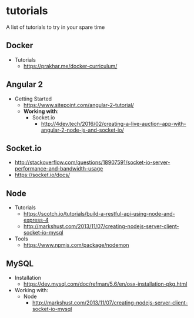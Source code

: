 # tutorials
A list of tutorials to try in your spare time




## Docker

 * Tutorials
   * https://prakhar.me/docker-curriculum/

## Angular 2

 * Getting Started
   * https://www.sitepoint.com/angular-2-tutorial/
   * **Working with**:
     * Socket.io
       * http://4dev.tech/2016/02/creating-a-live-auction-app-with-angular-2-node-js-and-socket-io/

## Socket.io
  * http://stackoverflow.com/questions/18907591/socket-io-server-performance-and-bandwidth-usage
  * https://socket.io/docs/

## Node 
 * Tutorials
   * https://scotch.io/tutorials/build-a-restful-api-using-node-and-express-4
   * http://markshust.com/2013/11/07/creating-nodejs-server-client-socket-io-mysql
 * Tools
   * https://www.npmjs.com/package/nodemon


## MySQL

 * Installation 
   * https://dev.mysql.com/doc/refman/5.6/en/osx-installation-pkg.html
 * Working with:
   * Node
     * http://markshust.com/2013/11/07/creating-nodejs-server-client-socket-io-mysql
